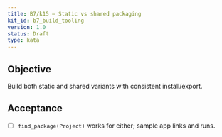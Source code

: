 ```yaml
---
title: B7/k15 — Static vs shared packaging
kit_id: b7_build_tooling
version: 1.0
status: Draft
type: kata
---
```

## Objective
Build both static and shared variants with consistent install/export.
## Acceptance
- [ ] `find_package(Project)` works for either; sample app links and runs.
